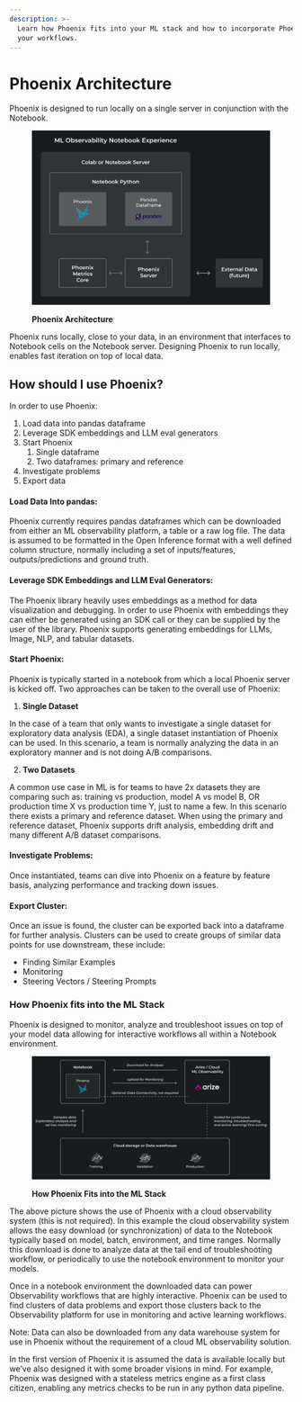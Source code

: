```yaml
---
description: >-
  Learn how Phoenix fits into your ML stack and how to incorporate Phoenix into
  your workflows.
---
```


# Phoenix Architecture

Phoenix is designed to run locally on a single server in conjunction with the Notebook.

<figure><img src="../.gitbook/assets/Phoenix docs graphics-03 (2).jpg" alt=""><figcaption><p><strong>Phoenix Architecture</strong></p></figcaption></figure>

Phoenix runs locally, close to your data, in an environment that interfaces to Notebook cells on the Notebook server. Designing Phoenix to run locally, enables fast iteration on top of local data.

## How should I use Phoenix?

In order to use Phoenix:

1. Load data into pandas dataframe
2. Leverage SDK embeddings and LLM eval generators
3. Start Phoenix
   1. Single dataframe
   2. Two dataframes: primary and reference
4. Investigate problems
5. Export data

#### Load Data Into pandas:

Phoenix currently requires pandas dataframes which can be downloaded from either an ML observability platform, a table or a raw log file. The data is assumed to be formatted in the Open Inference format with a well defined column structure, normally including a set of inputs/features, outputs/predictions and ground truth.

#### Leverage SDK Embeddings and LLM Eval Generators:

The Phoenix library heavily uses embeddings as a method for data visualization and debugging. In order to use Phoenix with embeddings they can either be generated using an SDK call or they can be supplied by the user of the library. Phoenix supports generating embeddings for LLMs, Image, NLP, and tabular datasets.

#### Start Phoenix:

Phoenix is typically started in a notebook from which a local Phoenix server is kicked off. Two approaches can be taken to the overall use of Phoenix:

1. **Single Dataset**

In the case of a team that only wants to investigate a single dataset for exploratory data analysis (EDA), a single dataset instantiation of Phoenix can be used. In this scenario, a team is normally analyzing the data in an exploratory manner and is not doing A/B comparisons.

2. **Two Datasets**

A common use case in ML is for teams to have 2x datasets they are comparing such as: training vs production, model A vs model B, OR production time X vs production time Y, just to name a few. In this scenario there exists a primary and reference dataset. When using the primary and reference dataset, Phoenix supports drift analysis, embedding drift and many different A/B dataset comparisons.

#### Investigate Problems:

Once instantiated, teams can dive into Phoenix on a feature by feature basis, analyzing performance and tracking down issues.

#### Export Cluster:

Once an issue is found, the cluster can be exported back into a dataframe for further analysis. Clusters can be used to create groups of similar data points for use downstream, these include:

* Finding Similar Examples
* Monitoring
* Steering Vectors / Steering Prompts

### How Phoenix fits into the ML Stack

Phoenix is designed to monitor, analyze and troubleshoot issues on top of your model data allowing for interactive workflows all within a Notebook environment.

<figure><img src="../.gitbook/assets/Phoenix docs graphics-01.jpg" alt=""><figcaption><p><strong>How Phoenix Fits into the ML Stack</strong></p></figcaption></figure>

The above picture shows the use of Phoenix with a cloud observability system (this is not required). In this example the cloud observability system allows the easy download (or synchronization) of data to the Notebook typically based on model, batch, environment, and time ranges. Normally this download is done to analyze data at the tail end of troubleshooting workflow, or periodically to use the notebook environment to monitor your models.&#x20;

Once in a notebook environment the downloaded data can power Observability workflows that are highly interactive. Phoenix can be used to find clusters of data problems and export those clusters back to the Observability platform for use in monitoring and active learning workflows.&#x20;

Note: Data can also be downloaded from any data warehouse system for use in Phoenix without the requirement of a cloud ML observability solution.&#x20;

In the first version of Phoenix it is assumed the data is available locally but we’ve also designed it with some broader visions in mind. For example, Phoenix was designed with a stateless metrics engine as a first class citizen, enabling any metrics checks to be run in any python data pipeline.&#x20;

